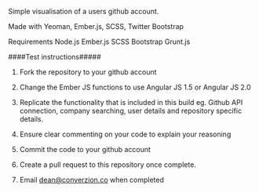 Simple visualisation of a users github account.

Made with Yeoman, Ember.js, SCSS, Twitter Bootstrap

Requirements
Node.js
Ember.js
SCSS
Bootstrap
Grunt.js

####Test instructions#####

1. Fork the repository to your github account

2. Change the Ember JS functions to use Angular JS 1.5 or Angular JS 2.0

3. Replicate the functionality that is included in this build eg. Github API connection, company searching, user details and repository specific details.

4. Ensure clear commenting on your code to explain your reasoning

5. Commit the code to your github account

6. Create a pull request to this repository once complete.

7. Email dean@converzion.co when completed

